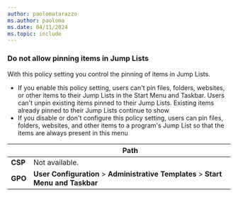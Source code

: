 ```yaml
---
author: paolomatarazzo
ms.author: paoloma
ms.date: 04/11/2024
ms.topic: include
---
```


### Do not allow pinning items in Jump Lists

With this policy setting you control the pinning of items in Jump Lists.

- If you enable this policy setting, users can't pin files, folders, websites, or other items to their Jump Lists in the Start Menu and Taskbar. Users can't unpin existing items pinned to their Jump Lists. Existing items already pinned to their Jump Lists continue to show
- If you disable or don't configure this policy setting, users can pin files, folders, websites, and other items to a program's Jump List so that the items are always present in this menu

|  | Path |
|--|--|
| **CSP** | Not available. |
| **GPO** | **User Configuration** > **Administrative Templates** > **Start Menu and Taskbar** |
